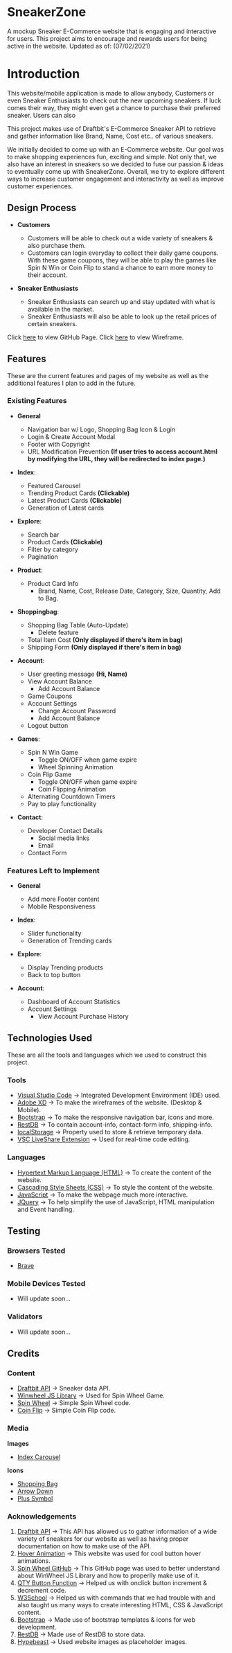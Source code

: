 # SneakerZone #
A mockup Sneaker E-Commerce website that is engaging and interactive for users.
This project aims to encourage and rewards users for being active in the website.
Updated as of: (07/02/2021)
# Introduction #
This website/mobile application is made to allow anybody, Customers or even Sneaker Enthusiasts to check out the new upcoming sneakers. If luck comes their way, they might even get a chance to purchase their preferred sneaker. Users can also 

This project makes use of Draftbit's E-Commerce Sneaker API to retrieve and gather information like Brand, Name, Cost etc.. of various sneakers.

We initially decided to come up with an E-Commerce website. Our goal was to make shopping experiences fun, exciting and simple. Not only that, we also have an interest in sneakers so we decided to fuse our passion & ideas to eventually come up with SneakerZone. Overall, we try to explore different ways to increase customer engagement and interactivity as well as improve customer experiences.
## Design Process ##
* **Customers**
    * Customers will be able to check out a wide variety of sneakers & also purchase them.
    * Customers can login everyday to collect their daily game coupons. With these game coupons, they will be able to play the games like Spin N Win or Coin Flip to stand a chance to earn more money to their account.

* **Sneaker Enthusiasts**
    * Sneaker Enthusiasts can search up and stay updated with what is available in the market.
    * Sneaker Enthusiasts will also be able to look up the retail prices of certain sneakers.

Click [here](https://julianee-jk.github.io/IDAssignment3/) to view GitHub Page.
Click [here](https://drive.google.com/drive/folders/1IcL7KOWMJAyCx89rF3M2u-kz5Ym3ynNT?usp=sharing) to view Wireframe.

## Features ##
These are the current features and pages of my website as well as the additional features I plan to add in the future.
### Existing Features ###
* **General**
    * Navigation bar w/ Logo, Shopping Bag Icon & Login
    * Login & Create Account Modal
    * Footer with Copyright
    * URL Modification Prevention **(If user tries to access account.html by modifying the URL, they will be redirected to index page.)**

* **Index**:
    * Featured Carousel
    * Trending Product Cards **(Clickable)**
    * Latest Product Cards **(Clickable)**
    * Generation of Latest cards

* **Explore**:
    * Search bar
    * Product Cards **(Clickable)**
    * Filter by category
    * Pagination

* **Product**:
    * Product Card Info
        * Brand, Name, Cost, Release Date, Category, Size, Quantity, Add to Bag.

* **Shoppingbag**:
    * Shopping Bag Table (Auto-Update)
        * Delete feature
    * Total Item Cost **(Only displayed if there's item in bag)**
    * Shipping Form **(Only displayed if there's item in bag)**

* **Account**:
    * User greeting message **(Hi, Name)**
    * View Account Balance
        * Add Account Balance
    * Game Coupons
    * Account Settings
        * Change Account Password
        * Add Account Balance
    * Logout button
    
* **Games**:
    * Spin N Win Game
        * Toggle ON/OFF when game expire
        * Wheel Spinning Animation
    * Coin Flip Game
        * Toggle ON/OFF when game expire
        * Coin Flipping Animation
    * Alternating Countdown Timers
    * Pay to play functionality

* **Contact**:
    * Developer Contact Details
        * Social media links
        * Email
    * Contact Form

### Features Left to Implement ###
* **General**
    * Add more Footer content
    * Mobile Responsiveness

* **Index**:
    * Slider functionality
    * Generation of Trending cards

* **Explore**:
    * Display Trending products
    * Back to top button

* **Account**:
    * Dashboard of Account Statistics
    * Account Settings
        * View Account Purchase History

## Technologies Used ##
These are all the tools and languages which we used to construct this project.
### Tools ###
* [Visual Studio Code](https://code.visualstudio.com/) → Integrated Development Environment (IDE) used.
* [Adobe XD](https://www.adobe.com/sea/products/xd.html) → To make the wireframes of the website. (Desktop & Mobile).
* [Bootstrap](https://getbootstrap.com/) → To make the responsive navigation bar, icons and more.
* [RestDB](https://restdb.io/) → To contain account-info, contact-form info, shipping-info.
* [localStorage](https://developer.mozilla.org/en-US/docs/Web/API/Window/localStorage) → Property used to store & retrieve temporary data.
* [VSC LiveShare Extension](https://marketplace.visualstudio.com/items?itemName=MS-vsliveshare.vsliveshare-pack) → Used for real-time code editing.
### Languages ###
* [Hypertext Markup Language (HTML)](https://html.spec.whatwg.org/) → To create the content of the website.
* [Cascading Style Sheets (CSS)](https://www.w3.org/Style/CSS/Overview.en.html) → To style the content of the website.
* [JavaScript](https://www.javascript.com/) → To make the webpage much more interactive.
* [JQuery](https://jquery.com/) → To help simplify the use of JavaScript, HTML manipulation and Event handling.
## Testing ##
### Browsers Tested ###
* [Brave](https://brave.com/)
### Mobile Devices Tested ###
- Will update soon...

### Validators ###
- Will update soon...

## Credits ##
### Content ###
- [Draftbit API](https://example-data.draftbit.com/) → Sneaker data API.
- [Winwheel JS Library](http://dougtesting.net/winwheel/docs) → Used for Spin Wheel Game.
- [Spin Wheel](http://dougtesting.net/winwheel/examples/basic_code_wheel) → Simple Spin Wheel code.
- [Coin Flip](https://codepen.io/le0864/pen/pbmoVQ) → Simple Coin Flip code.

### Media ###
**Images**
* [Index Carousel](https://hypebeast.com/)

**Icons**
* [Shopping Bag](https://icons.getbootstrap.com/icons/bag/)
* [Arrow Down](https://www.w3schools.com/charsets/ref_utf_arrows.asp)
* [Plus Symbol](https://www.compart.com/en/unicode/U+FF0B)

### Acknowledgements ###
1. [Draftbit API](https://example-data.draftbit.com/) → This API has allowed us to gather information of a wide variety of sneakers for our website as well as having proper documentation on how to make use of the API.
1. [Hover Animation](https://ianlunn.github.io/Hover/) → This website was used for cool button hover animations.
1. [Spin Wheel GitHub](https://github.com/zarocknz/javascript-winwheel) → This GitHub page was used to better understand about WinWheel JS Library and how to properlly make use of it.
1. [QTY Button Function](https://css-tricks.com/number-increment-buttons/) → Helped us with onclick button increment & decrement code.
1. [W3School](https://www.w3schools.com/) → Helped us with commands that we had trouble with and also taught us many ways to create interesting HTML, CSS & JavaScript content.
1. [Bootstrap](https://getbootstrap.com/) → Made use of bootstrap templates & icons for web development.
1. [RestDB](https://restdb.io/) → Made use of RestDB to store data.
1. [Hypebeast](https://hypebeast.com/) → Used website images as placeholder images.
